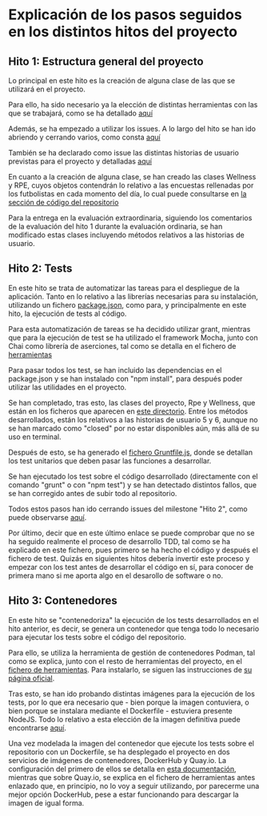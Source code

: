 # Explicación de los pasos seguidos en los distintos hitos del proyecto

## Hito 1: Estructura general del proyecto
Lo principal en este hito es la creación de alguna clase de las que se utilizará en el proyecto.

Para ello, ha sido necesario ya la elección de distintas herramientas con las que se trabajará, como se ha detallado [aquí](https://github.com/AlbertoLejarraga/percepcion-relativa-deportistas/tree/master/docs/herramientas.md)

Además, se ha empezado a utilizar los issues. A lo largo del hito se han ido abriendo y cerrando varios, como consta [aquí](https://github.com/AlbertoLejarraga/percepcion-relativa-deportistas/issues?q=is%3Aissue+is%3Aclosed)

También se ha declarado como issue las distintas historias de usuario previstas para el proyecto y detalladas [aquí](https://github.com/AlbertoLejarraga/percepcion-relativa-deportistas/issues)

En cuanto a la creación de alguna clase, se han creado las clases Wellness y RPE, cuyos objetos contendrán lo relativo a las encuestas rellenadas por los futbolistas en cada momento del día, lo cual puede consultarse en [la sección de código del repositorio](https://github.com/AlbertoLejarraga/percepcion-relativa-deportistas/tree/master/src)

Para la entrega en la evaluación extraordinaria, siguiendo los comentarios de la evaluación del hito 1 durante la evaluación ordinaria, se han modificado estas clases incluyendo métodos relativos a las historias de usuario.

## Hito 2: Tests
En este hito se trata de automatizar las tareas para el despliegue de la aplicación. Tanto en lo relativo a las librerías necesarias para su instalación, utilizando un fichero [package.json](https://github.com/AlbertoLejarraga/percepcion-relativa-deportistas/blob/master/package.json), como para, y principalmente en este hito, la ejecución de tests al código.

Para esta automatización de tareas se ha decidido utilizar grant, mientras que para la ejecución de test se ha utilizado el framework Mocha, junto con Chai como librería de aserciones, tal como se detalla en el fichero de [herramientas](https://github.com/AlbertoLejarraga/percepcion-relativa-deportistas/tree/master/docs/herramientas.md)

Para pasar todos los test, se han incluido las dependencias en el package.json y se han instalado con "npm install", para después poder utilizar las utilidades en el proyecto.

Se han completado, tras esto, las clases del proyecto, Rpe y Wellness, que están en los ficheros que aparecen en [este directorio](https://github.com/AlbertoLejarraga/percepcion-relativa-deportistas/tree/master/src). Entre los métodos desarrollados, están los relativos a las historias de usuario 5 y 6, aunque no se han marcado como "closed" por no estar disponibles aún, más allá de su uso en terminal.

Después de esto, se ha generado el [fichero Gruntfile.js](https://github.com/AlbertoLejarraga/percepcion-relativa-deportistas/blob/master/Gruntfile.js), donde se detallan los test unitarios que deben pasar las funciones a desarrollar.

Se han ejecutado los test sobre el código desarrollado (directamente con el comando "grunt" o con "npm test") y se han detectado distintos fallos, que se han corregido antes de subir todo al repositorio.

Todos estos pasos han ido cerrando issues del milestone "Hito 2", como puede observarse [aquí](https://github.com/AlbertoLejarraga/percepcion-relativa-deportistas/issues?q=is%3Aissue+is%3Aclosed+milestone%3A%22Hito+2%22).

Por último, decir que en este último enlace se puede comprobar que no se ha seguido realmente el proceso de desarrollo TDD, tal como se ha explicado en este fichero, pues primero se ha hecho el código y después el fichero de test. Quizás en siguientes hitos debería invertir este proceso y empezar con los test antes de desarrollar el código en sí, para conocer de primera mano si me aporta algo en el desarollo de software o no.

## Hito 3: Contenedores
En este hito se "contenedoriza" la ejecución de los tests desarrollados en el hito anterior, es decir, se genera un contenedor que tenga todo lo necesario para ejecutar los tests sobre el código del repositorio.

Para ello, se utiliza la herramienta de gestión de contenedores Podman, tal como se explica, junto con el resto de herramientas del proyecto, en el [fichero de herramientas](https://github.com/AlbertoLejarraga/percepcion-relativa-deportistas/tree/master/docs/herramientas.md). Para instalarlo, se siguen las instrucciones de [su página oficial](https://podman.io/getting-started/installation).

Tras esto, se han ido probando distintas imágenes para la ejecución de los tests, por lo que era necesario que - bien porque la imagen contuviera, o bien porque se instalara mediante el Dockerfile - estuviera presente NodeJS. Todo lo relativo a esta elección de la imagen definitiva puede encontrarse [aquí](https://github.com/AlbertoLejarraga/percepcion-relativa-deportistas/tree/master/docs/eleccionImagenDockerTest/README.md).

Una vez modelada la imagen del contenedor que ejecute los tests sobre el repositorio con un Dockerfile, se ha desplegado el proyecto en dos servicios de imágenes de contenedores, DockerHub y Quay.io. La configuración del primero de ellos se detalla en [esta documentación](https://github.com/AlbertoLejarraga/percepcion-relativa-deportistas/tree/master/docs/despliegueDockerHub/README.md), mientras que sobre Quay.io, se explica en el fichero de herramientas antes enlazado que, en principio, no lo voy a seguir utilizando, por parecerme una mejor opción DockerHub, pese a estar funcionando para descargar la imagen de igual forma.
